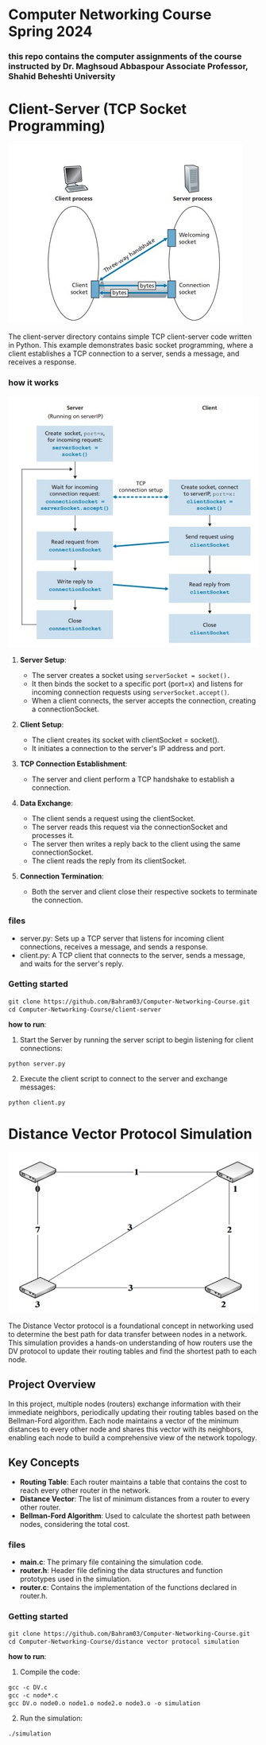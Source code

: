 # Computer Networking Course Spring 2024
### this repo contains the computer assignments of the course instructed by Dr. Maghsoud Abbaspour Associate Professor, Shahid Beheshti University

# Client-Server (TCP Socket Programming)

![](assets/client-server.jpg)

The client-server directory contains simple TCP client-server code written in Python. This example demonstrates basic socket programming, where a client establishes a TCP connection to a server, sends a message, and receives a response.

### how it works

![](assets/diagram.jpg)


1. **Server Setup**:
    - The server creates a socket using  `serverSocket = socket().`
    - It then binds the socket to a specific port (port=x) and listens for incoming connection requests using `serverSocket.accept()`.
    - When a client connects, the server accepts the connection, creating a connectionSocket.
    
 2. **Client Setup**:
    - The client creates its socket with clientSocket = socket().
    - It initiates a connection to the server's IP address and port.
  
 3. **TCP Connection Establishment**:
    - The server and client perform a TCP handshake to establish a connection.

 4. **Data Exchange**:
    - The client sends a request using the clientSocket.
    - The server reads this request via the connectionSocket and processes it.
    - The server then writes a reply back to the client using the same connectionSocket.
    - The client reads the reply from its clientSocket.
 5. **Connection Termination**:
    - Both the server and client close their respective sockets to terminate the connection.

### files
  - server.py: Sets up a TCP server that listens for incoming client connections, receives a message, and sends a response.
  - client.py: A TCP client that connects to the server, sends a message, and waits for the server's reply.

### Getting started
    git clone https://github.com/Bahram03/Computer-Networking-Course.git
    cd Computer-Networking-Course/client-server


  **how to run**:
  1. Start the Server by running the server script to begin listening for client connections:
     
    python server.py

  2. Execute the client script to connect to the server and exchange messages:
  
    python client.py


# Distance Vector Protocol Simulation


![](assets/network.jpg)


The Distance Vector protocol is a foundational concept in networking used to determine the best path for data transfer between nodes in a network. This simulation provides a hands-on understanding of how routers use the DV protocol to update their routing tables and find the shortest path to each node.
## Project Overview
In this project, multiple nodes (routers) exchange information with their immediate neighbors, periodically updating their routing tables based on the Bellman-Ford algorithm. Each node maintains a vector of the minimum distances to every other node and shares this vector with its neighbors, enabling each node to build a comprehensive view of the network topology.
## Key Concepts
- **Routing Table**: Each router maintains a table that contains the cost to reach every other router in the network.
- **Distance Vector**: The list of minimum distances from a router to every other router.
- **Bellman-Ford Algorithm**:  Used to calculate the shortest path between nodes, considering the total cost.

### files
- **main.c**: The primary file containing the simulation code.
- **router.h**: Header file defining the data structures and function prototypes used in the simulation.
- **router.c**: Contains the implementation of the functions declared in router.h.

### Getting started
    git clone https://github.com/Bahram03/Computer-Networking-Course.git
    cd Computer-Networking-Course/distance vector protocol simulation

**how to run**:
1. Compile the code:

  ```
  gcc -c DV.c
  gcc -c node*.c
  gcc DV.o node0.o node1.o node2.o node3.o -o simulation
  ```
2. Run the simulation:
  ```
  ./simulation
  ```



  
